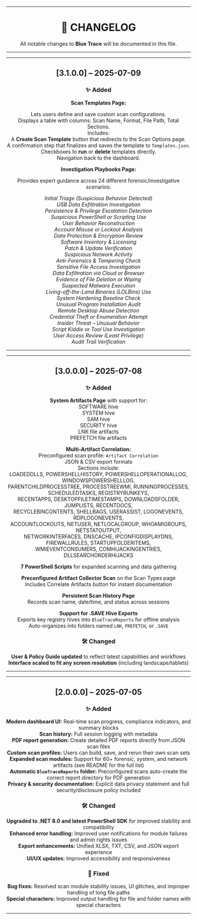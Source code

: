 <div align="center">

---

# 📑 CHANGELOG

All notable changes to **Blue Trace** will be documented in this file.

---

---

## [3.1.0.0] – 2025-07-09

### ✨ Added

**Scan Templates Page:**

Lets users define and save custom scan configurations.  
Displays a table with columns: Scan Name, Format, File Path, Total Sections.  
Includes:  
A **Create Scan Template** button that redirects to the Scan Options page.  
A confirmation step that finalizes and saves the template to `Templates.json`.  
Checkboxes to **run** or **delete** templates directly.  
Navigation back to the dashboard.

**Investigation Playbooks Page:**

Provides expert guidance across 24 different forensic/investigative scenarios:  

*Initial Triage (Suspicious Behavior Detected)*  
*USB Data Exfiltration Investigation*  
*Persistence & Privilege Escalation Detection*  
*Suspicious PowerShell or Scripting Use*  
*User Behavior Reconstruction*  
*Account Misuse or Lockout Analysis*  
*Data Protection & Encryption Review*  
*Software Inventory & Licensing*  
*Patch & Update Verification*  
*Suspicious Network Activity*  
*Anti-Forensics & Tampering Check*  
*Sensitive File Access Investigation*  
*Data Exfiltration via Cloud or Browser*  
*Evidence of File Deletion or Wiping*  
*Suspected Malware Execution*  
*Living-off-the-Land Binaries (LOLBins) Use*  
*System Hardening Baseline Check*  
*Unusual Program Installation Audit*  
*Remote Desktop Abuse Detection*  
*Credential Theft or Enumeration Attempt*  
*Insider Threat – Unusual Behavior*  
*Script Kiddie or Tool Use Investigation*  
*User Access Review (Least Privilege)*  
*Audit Trail Verification*

---

---

## [3.0.0.0] – 2025-07-08

### ✨ Added

**System Artifacts Page** with support for:  
SOFTWARE hive  
SYSTEM hive  
SAM hive  
SECURITY hive  
LNK file artifacts  
PREFETCH file artifacts

**Multi-Artifact Correlation:**  
Preconfigured scan profile: `Artifact Correlation`  
JSON & CSV export formats  
Sections include:  
LOADEDDLLS, POWERSHELLHISTORY, POWERSHELLOPERATIONALLOG, WINDOWSPOWERSHELLLOG,  
PARENTCHILDPROCESSTREE, PROCESSTREEWMI, RUNNINGPROCESSES, SCHEDULEDTASKS, REGISTRYRUNKEYS,  
RECENTAPPS, DESKTOPFILETIMESTAMPS, DOWNLOADSFOLDER, JUMPLISTS, RECENTDOCS,  
RECYCLEBINCONTENTS, SHELLBAGS, USERASSIST, LOGONEVENTS, RDPLOGONEVENTS,  
ACCOUNTLOCKOUTS, NETUSER, NETLOCALGROUP, WHOAMIGROUPS, NETSTATOUTPUT,  
NETWORKINTERFACES, DNSCACHE, IPCONFIGDISPLAYDNS, FIREWALLRULES, STARTUPFOLDERITEMS,  
WMIEVENTCONSUMERS, COMHIJACKINGENTRIES, DLLSEARCHORDERHIJACKS

**7 PowerShell Scripts** for expanded scanning and data gathering

**Preconfigured Artifact Collector Scan** on the Scan Types page  
Includes Correlate Artifacts button for instant documentation

**Persistent Scan History Page**  
Records scan name, date/time, and status across sessions

**Support for .SAVE Hive Exports**  
Exports key registry hives into `BlueTraceReports` for offline analysis  
Auto-organizes into folders named `LNK`, `PREFETCH`, or `.SAVE`

### 🛠 Changed

**User & Policy Guide updated** to reflect latest capabilities and workflows  
**Interface scaled to fit any screen resolution** (including landscape/tablets)

---

---

## [2.0.0.0] – 2025-07-05

### ✨ Added

**Modern dashboard UI:** Real-time scan progress, compliance indicators, and summary blocks  
**Scan history:** Full session logging with metadata  
**PDF report generation:** Create detailed PDF reports directly from JSON scan files  
**Custom scan profiles:** Users can build, save, and rerun their own scan sets  
**Expanded scan modules:** Support for 60+ forensic, system, and network artifacts (see README for the full list)  
**Automatic `BlueTraceReports` folder:** Preconfigured scans auto-create the correct report directory for PDF generation  
**Privacy & security documentation:** Explicit data privacy statement and full security/disclosure policy included

### 🛠 Changed

**Upgraded to .NET 8.0 and latest PowerShell SDK** for improved stability and compatibility  
**Enhanced error handling:** Improved user notifications for module failures and admin rights issues  
**Export enhancements:** Unified XLSX, TXT, CSV, and JSON export experience  
**UI/UX updates:** Improved accessibility and responsiveness

### 🐞 Fixed

**Bug fixes:** Resolved scan module stability issues, UI glitches, and improper handling of long file paths  
**Special characters:** Improved output handling for file and folder names with special characters

---

</div>
